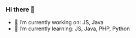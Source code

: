 ### Hi there 👋

- 🔭 I’m currently working on: JS, Java
- 🌱 I’m currently learning: JS, Java, PHP, Python
